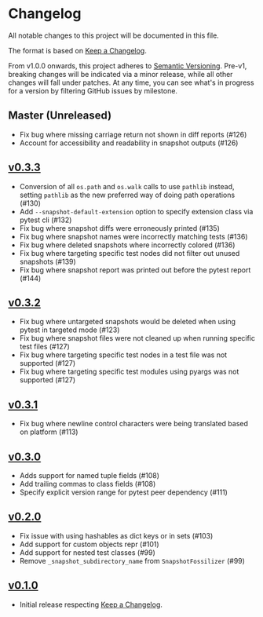 # Changelog

All notable changes to this project will be documented in this file.

The format is based on [Keep a Changelog](https://keepachangelog.com/en/1.0.0/).

From v1.0.0 onwards, this project adheres to [Semantic Versioning](https://semver.org/spec/v2.0.0.html). Pre-v1, breaking changes will be indicated via a minor release, while all other changes will fall under patches. At any time, you can see what's in progress for a version by filtering GitHub issues by milestone.

## Master (Unreleased)

- Fix bug where missing carriage return not shown in diff reports  (#126)
- Account for accessibility and readability in snapshot outputs (#126)

## [v0.3.3](https://github.com/tophat/syrupy/compare/v0.3.2...v0.3.3)

- Conversion of all `os.path` and `os.walk` calls to use `pathlib` instead, setting `pathlib` as the new preferred way of doing path operations (#130)
- Add `--snapshot-default-extension` option to specify extension class via pytest cli (#132)
- Fix bug where snapshot diffs were erroneously printed (#135)
- Fix bug where snapshot names were incorrectly matching tests (#136)
- Fix bug where deleted snapshots where incorrectly colored (#136)
- Fix bug where targeting specific test nodes did not filter out unused snapshots (#139)
- Fix bug where snapshot report was printed out before the pytest report (#144)

## [v0.3.2](https://github.com/tophat/syrupy/compare/v0.3.1...v0.3.2)

- Fix bug where untargeted snapshots would be deleted when using pytest in targeted mode (#123)
- Fix bug where snapshot files were not cleaned up when running specific test files (#127)
- Fix bug where targeting specific test nodes in a test file was not supported (#127)
- Fix bug where targeting specific test modules using pyargs was not supported (#127)

## [v0.3.1](https://github.com/tophat/syrupy/compare/v0.3.0...v0.3.1)

- Fix bug where newline control characters were being translated based on platform (#113)

## [v0.3.0](https://github.com/tophat/syrupy/compare/v0.2.0...v0.3.0)

- Adds support for named tuple fields (#108)
- Add trailing commas to class fields (#108)
- Specify explicit version range for pytest peer dependency (#111)

## [v0.2.0](https://github.com/tophat/syrupy/compare/v0.1.0...v0.2.0)

- Fix issue with using hashables as dict keys or in sets (#103)
- Add support for custom objects repr (#101)
- Add support for nested test classes (#99)
- Remove `_snapshot_subdirectory_name` from `SnapshotFossilizer` (#99)

## [v0.1.0](https://github.com/tophat/syrupy/tree/v0.1.0)

- Initial release respecting [Keep a Changelog](https://keepachangelog.com/en/1.0.0/).
